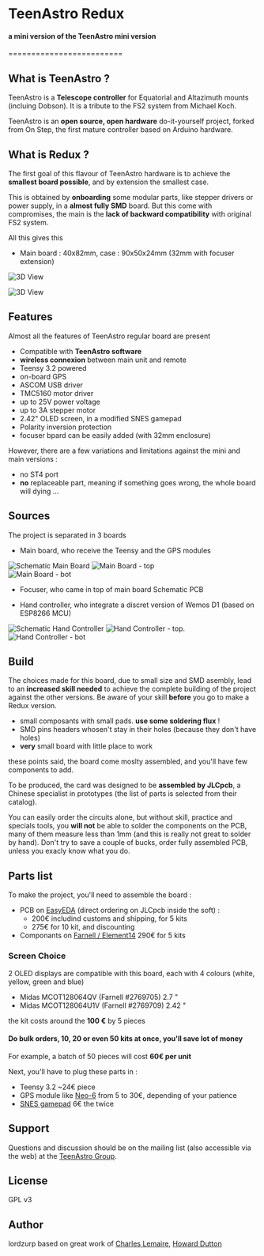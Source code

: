 # TeenAstro Redux
#### a mini version of the TeenAstro mini version
=========================

## What is TeenAstro ?
TeenAstro is a **Telescope controller** for Equatorial and Altazimuth mounts (incluing Dobson).
It is a tribute to the FS2 system from Michael Koch.

TeenAstro is an **open source, open hardware** do-it-yourself project, forked from On Step, the first mature controller based on Arduino hardware.

## What is Redux ?
The first goal of this flavour of TeenAstro hardware is to achieve the **smallest board possible**, and by extension the smallest case.

This is obtained by **onboarding** some modular parts, like stepper drivers or power supply, in a **almost fully SMD** board. But this come with compromises, the main is the **lack of backward compatibility** with original FS2 system.

All this gives this 

* Main board : 40x82mm, case : 90x50x24mm (32mm with focuser extension)

![3D View](/PCB/Main_board-3D.png)

![3D View](/PCB/Hand_controller-3D.png)


## Features
Almost all the features of TeenAstro regular board are present

* Compatible with **TeenAstro software**
* **wireless connexion** between main unit and remote
* Teensy 3.2 powered
* on-board GPS
* ASCOM USB driver
* TMC5160 motor driver
* up to 25V power voltage
* up to 3A stepper motor
* 2.42" OLED screen, in a modified SNES gamepad
* Polarity inversion protection
* focuser bpard can be easily added (with 32mm enclosure)


However, there are a few variations and limitations against the mini and main versions :

* no ST4 port
* **no** replaceable part, meaning if something goes wrong, the whole board will dying ...

## Sources

The project is separated in 3 boards

* Main board, who receive the Teensy and the GPS modules

![Schematic Main Board](/Schematics/Main_board.png)
![Main Board - top](/PCB/Main_board-top.png)	
![Main Board - bot](/PCB/Main_board-bot.png)

* Focuser, who came in top of main board
Schematic
PCB

* Hand controller, who integrate a discret version of Wemos D1 (based on ESP8266 MCU)

![Schematic Hand Controller](/Schematics/Hand_controller.png)
![Hand Controller - top](/PCB/Hand_controller-top.png).    
![Hand Controller - bot](/PCB/Hand_controller-bot.png)


## Build
The choices made for this board, due to small size and SMD asembly, lead to an **increased skill needed** to achieve the complete building of the project against the other versions. Be aware of your skill **before** you go to make a Redux version.

* small composants with small pads. **use some soldering flux** !
* SMD pins headers whosen't stay in their holes (because they don't have holes)
* **very** small board with little place to work

these points said, the board come moslty assembled, and you'll have few components to add. 

To be produced, the card was designed to be **assembled by JLCpcb**, a Chinese specialist in prototypes (the list of parts is selected from their catalog).

You can easily order the circuits alone, but without skill, practice and specials tools, you **will not** be able to solder the components on the PCB, many of them measure less than 1mm (and this is really not great to solder by hand). Don't try to save a couple of bucks, order fully assembled PCB, unless you exacly know what you do.

## Parts list

To make the project, you'll need to assemble the board :

* PCB on [EasyEDA](https://easyeda.com/lordzurp/TeenAstro_Redux) (direct ordering on JLCpcb inside the soft) : 
	* 200€ includind customs and shipping, for 5 kits 
	* 275€ for 10 kit, and discounting
* Componants on [Farnell / Element14](https://fr.farnell.com/webapp/wcs/stores/servlet/PFOrderCopy?orderId=go50hjG4clGzbzcQri22OCnaGykOMFe1bIZYWgR9xz8%3d_IBM_2&langId=-2&storeId=10160&catalogId=10001&URL=AjaxOrderItemDisplayView&ICID=TREML010-007) 290€ for 5 kits

### Screen Choice

2 OLED displays are compatible with this board, each with 4 colours (white, yellow, green and blue)

* Midas MCOT128064QV (Farnell #2769705) 2.7 "
* Midas MCOT128064U1V (Farnell #2769709) 2.42 "


the kit costs around the **100 €** by 5 pieces

#### Do **bulk orders**, 10, 20 or even 50 kits at once, you'll save lot of money

For example, a batch of 50 pieces will cost **60€ per unit**

Next, you'll have to plug these parts in :

* Teensy 3.2 ~24€ piece
* GPS module like [Neo-6](https://www.ebay.fr/itm/GY-NEO6MV2-NEO-6M-GPS-Module-APM2-5-Flight-Control-w-IPX-interface-For-Arduino/273932103174?ssPageName=STRK%3AMEBIDX%3AIT&_trksid=p2057872.m2749.l2649) from 5 to 30€, depending of your patience
* [SNES gamepad](https://www.amazon.fr/dp/B07R91BTKZ/) 6€ the twice



## Support
Questions and discussion should be on the mailing list (also accessible via the
web) at the [TeenAstro Group](https://groups.io/g/TeenAstro/wiki/Home).

## License
GPL v3

## Author
lordzurp
based on great work of [Charles Lemaire](https://github.com/charleslemaire0/TeenAstro), [Howard Dutton](http://www.stellarjourney.com)